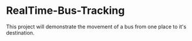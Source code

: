 # RealTime-Bus-Tracking
This project will demonstrate the movement of a bus from one place to it's destination.
